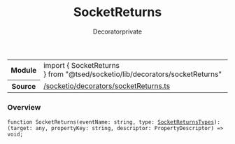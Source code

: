 
<header class="symbol-info-header"><h1 id="socketreturns">SocketReturns</h1><label class="symbol-info-type-label decorator">Decorator</label><label class="api-type-label private" title="private">private</label></header>
<!-- summary -->
<section class="symbol-info"><table class="is-full-width"><tbody><tr><th>Module</th><td><div class="lang-typescript"><span class="token keyword">import</span> { SocketReturns }&nbsp;<span class="token keyword">from</span>&nbsp;<span class="token string">"@tsed/socketio/lib/decorators/socketReturns"</span></div></td></tr><tr><th>Source</th><td><a href="https://github.com/Romakita/ts-express-decorators/blob/v4.18.0/src//socketio/decorators/socketReturns.ts#L0-L0">/socketio/decorators/socketReturns.ts</a></td></tr></tbody></table></section>
<!-- overview -->


### Overview


<pre><code class="typescript-lang ">function <span class="token function">SocketReturns</span><span class="token punctuation">(</span>eventName<span class="token punctuation">:</span> <span class="token keyword">string</span><span class="token punctuation">,</span> type<span class="token punctuation">:</span> <a href="#api/socketio/socketreturnstypes"><span class="token">SocketReturnsTypes</span></a><span class="token punctuation">)</span><span class="token punctuation">:</span> <span class="token punctuation">(</span>target<span class="token punctuation">:</span> <span class="token keyword">any</span><span class="token punctuation">,</span> propertyKey<span class="token punctuation">:</span> <span class="token keyword">string</span><span class="token punctuation">,</span> descriptor<span class="token punctuation">:</span> PropertyDescriptor<span class="token punctuation">)</span> => <span class="token keyword">void</span><span class="token punctuation">;</span></code></pre>


<!-- Parameters -->

<!-- Description -->

<!-- Members -->

